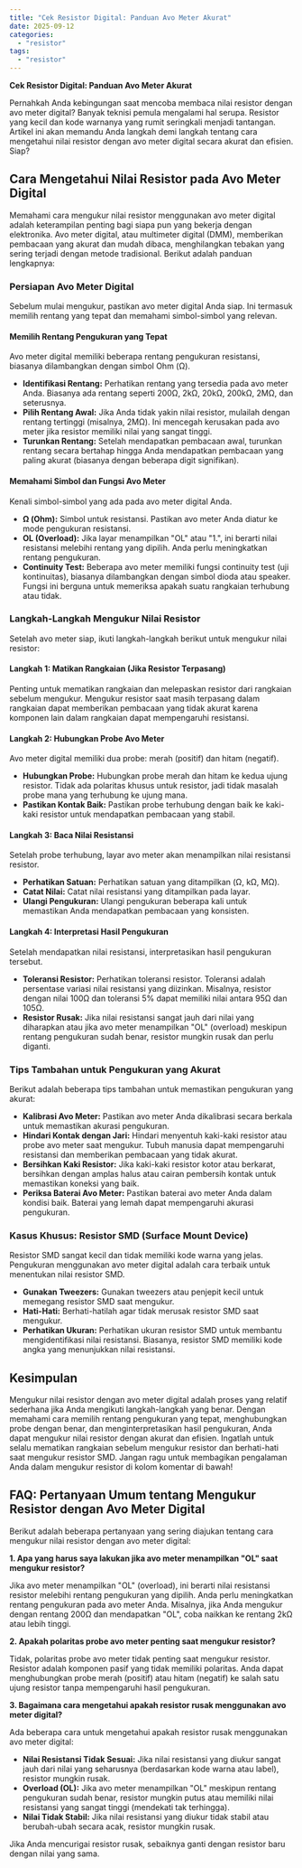 ```yaml
---
title: "Cek Resistor Digital: Panduan Avo Meter Akurat"
date: 2025-09-12
categories: 
  - "resistor"
tags: 
  - "resistor"
---
```


**Cek Resistor Digital: Panduan Avo Meter Akurat**

Pernahkah Anda kebingungan saat mencoba membaca nilai resistor dengan avo meter digital? Banyak teknisi pemula mengalami hal serupa. Resistor yang kecil dan kode warnanya yang rumit seringkali menjadi tantangan. Artikel ini akan memandu Anda langkah demi langkah tentang cara mengetahui nilai resistor dengan avo meter digital secara akurat dan efisien. Siap?

## Cara Mengetahui Nilai Resistor pada Avo Meter Digital

Memahami cara mengukur nilai resistor menggunakan avo meter digital adalah keterampilan penting bagi siapa pun yang bekerja dengan elektronika. Avo meter digital, atau multimeter digital (DMM), memberikan pembacaan yang akurat dan mudah dibaca, menghilangkan tebakan yang sering terjadi dengan metode tradisional. Berikut adalah panduan lengkapnya:

### Persiapan Avo Meter Digital

Sebelum mulai mengukur, pastikan avo meter digital Anda siap. Ini termasuk memilih rentang yang tepat dan memahami simbol-simbol yang relevan.

#### Memilih Rentang Pengukuran yang Tepat

Avo meter digital memiliki beberapa rentang pengukuran resistansi, biasanya dilambangkan dengan simbol Ohm (Ω).

- **Identifikasi Rentang:** Perhatikan rentang yang tersedia pada avo meter Anda. Biasanya ada rentang seperti 200Ω, 2kΩ, 20kΩ, 200kΩ, 2MΩ, dan seterusnya.
- **Pilih Rentang Awal:** Jika Anda tidak yakin nilai resistor, mulailah dengan rentang tertinggi (misalnya, 2MΩ). Ini mencegah kerusakan pada avo meter jika resistor memiliki nilai yang sangat tinggi.
- **Turunkan Rentang:** Setelah mendapatkan pembacaan awal, turunkan rentang secara bertahap hingga Anda mendapatkan pembacaan yang paling akurat (biasanya dengan beberapa digit signifikan).

#### Memahami Simbol dan Fungsi Avo Meter

Kenali simbol-simbol yang ada pada avo meter digital Anda.

- **Ω (Ohm):** Simbol untuk resistansi. Pastikan avo meter Anda diatur ke mode pengukuran resistansi.
- **OL (Overload):** Jika layar menampilkan "OL" atau "1.", ini berarti nilai resistansi melebihi rentang yang dipilih. Anda perlu meningkatkan rentang pengukuran.
- **Continuity Test:** Beberapa avo meter memiliki fungsi continuity test (uji kontinuitas), biasanya dilambangkan dengan simbol dioda atau speaker. Fungsi ini berguna untuk memeriksa apakah suatu rangkaian terhubung atau tidak.

### Langkah-Langkah Mengukur Nilai Resistor

Setelah avo meter siap, ikuti langkah-langkah berikut untuk mengukur nilai resistor:

#### Langkah 1: Matikan Rangkaian (Jika Resistor Terpasang)

Penting untuk mematikan rangkaian dan melepaskan resistor dari rangkaian sebelum mengukur. Mengukur resistor saat masih terpasang dalam rangkaian dapat memberikan pembacaan yang tidak akurat karena komponen lain dalam rangkaian dapat mempengaruhi resistansi.

#### Langkah 2: Hubungkan Probe Avo Meter

Avo meter digital memiliki dua probe: merah (positif) dan hitam (negatif).

- **Hubungkan Probe:** Hubungkan probe merah dan hitam ke kedua ujung resistor. Tidak ada polaritas khusus untuk resistor, jadi tidak masalah probe mana yang terhubung ke ujung mana.
- **Pastikan Kontak Baik:** Pastikan probe terhubung dengan baik ke kaki-kaki resistor untuk mendapatkan pembacaan yang stabil.

#### Langkah 3: Baca Nilai Resistansi

Setelah probe terhubung, layar avo meter akan menampilkan nilai resistansi resistor.

- **Perhatikan Satuan:** Perhatikan satuan yang ditampilkan (Ω, kΩ, MΩ).
- **Catat Nilai:** Catat nilai resistansi yang ditampilkan pada layar.
- **Ulangi Pengukuran:** Ulangi pengukuran beberapa kali untuk memastikan Anda mendapatkan pembacaan yang konsisten.

#### Langkah 4: Interpretasi Hasil Pengukuran

Setelah mendapatkan nilai resistansi, interpretasikan hasil pengukuran tersebut.

- **Toleransi Resistor:** Perhatikan toleransi resistor. Toleransi adalah persentase variasi nilai resistansi yang diizinkan. Misalnya, resistor dengan nilai 100Ω dan toleransi 5% dapat memiliki nilai antara 95Ω dan 105Ω.
- **Resistor Rusak:** Jika nilai resistansi sangat jauh dari nilai yang diharapkan atau jika avo meter menampilkan "OL" (overload) meskipun rentang pengukuran sudah benar, resistor mungkin rusak dan perlu diganti.

### Tips Tambahan untuk Pengukuran yang Akurat

Berikut adalah beberapa tips tambahan untuk memastikan pengukuran yang akurat:

- **Kalibrasi Avo Meter:** Pastikan avo meter Anda dikalibrasi secara berkala untuk memastikan akurasi pengukuran.
- **Hindari Kontak dengan Jari:** Hindari menyentuh kaki-kaki resistor atau probe avo meter saat mengukur. Tubuh manusia dapat mempengaruhi resistansi dan memberikan pembacaan yang tidak akurat.
- **Bersihkan Kaki Resistor:** Jika kaki-kaki resistor kotor atau berkarat, bersihkan dengan amplas halus atau cairan pembersih kontak untuk memastikan koneksi yang baik.
- **Periksa Baterai Avo Meter:** Pastikan baterai avo meter Anda dalam kondisi baik. Baterai yang lemah dapat mempengaruhi akurasi pengukuran.

### Kasus Khusus: Resistor SMD (Surface Mount Device)

Resistor SMD sangat kecil dan tidak memiliki kode warna yang jelas. Pengukuran menggunakan avo meter digital adalah cara terbaik untuk menentukan nilai resistor SMD.

- **Gunakan Tweezers:** Gunakan tweezers atau penjepit kecil untuk memegang resistor SMD saat mengukur.
- **Hati-Hati:** Berhati-hatilah agar tidak merusak resistor SMD saat mengukur.
- **Perhatikan Ukuran:** Perhatikan ukuran resistor SMD untuk membantu mengidentifikasi nilai resistansi. Biasanya, resistor SMD memiliki kode angka yang menunjukkan nilai resistansi.

## Kesimpulan

Mengukur nilai resistor dengan avo meter digital adalah proses yang relatif sederhana jika Anda mengikuti langkah-langkah yang benar. Dengan memahami cara memilih rentang pengukuran yang tepat, menghubungkan probe dengan benar, dan menginterpretasikan hasil pengukuran, Anda dapat mengukur nilai resistor dengan akurat dan efisien. Ingatlah untuk selalu mematikan rangkaian sebelum mengukur resistor dan berhati-hati saat mengukur resistor SMD. Jangan ragu untuk membagikan pengalaman Anda dalam mengukur resistor di kolom komentar di bawah!

## FAQ: Pertanyaan Umum tentang Mengukur Resistor dengan Avo Meter Digital

Berikut adalah beberapa pertanyaan yang sering diajukan tentang cara mengukur nilai resistor dengan avo meter digital:

**1\. Apa yang harus saya lakukan jika avo meter menampilkan "OL" saat mengukur resistor?**

Jika avo meter menampilkan "OL" (overload), ini berarti nilai resistansi resistor melebihi rentang pengukuran yang dipilih. Anda perlu meningkatkan rentang pengukuran pada avo meter Anda. Misalnya, jika Anda mengukur dengan rentang 200Ω dan mendapatkan "OL", coba naikkan ke rentang 2kΩ atau lebih tinggi.

**2\. Apakah polaritas probe avo meter penting saat mengukur resistor?**

Tidak, polaritas probe avo meter tidak penting saat mengukur resistor. Resistor adalah komponen pasif yang tidak memiliki polaritas. Anda dapat menghubungkan probe merah (positif) atau hitam (negatif) ke salah satu ujung resistor tanpa mempengaruhi hasil pengukuran.

**3\. Bagaimana cara mengetahui apakah resistor rusak menggunakan avo meter digital?**

Ada beberapa cara untuk mengetahui apakah resistor rusak menggunakan avo meter digital:

- **Nilai Resistansi Tidak Sesuai:** Jika nilai resistansi yang diukur sangat jauh dari nilai yang seharusnya (berdasarkan kode warna atau label), resistor mungkin rusak.
- **Overload (OL):** Jika avo meter menampilkan "OL" meskipun rentang pengukuran sudah benar, resistor mungkin putus atau memiliki nilai resistansi yang sangat tinggi (mendekati tak terhingga).
- **Nilai Tidak Stabil:** Jika nilai resistansi yang diukur tidak stabil atau berubah-ubah secara acak, resistor mungkin rusak.

Jika Anda mencurigai resistor rusak, sebaiknya ganti dengan resistor baru dengan nilai yang sama.
